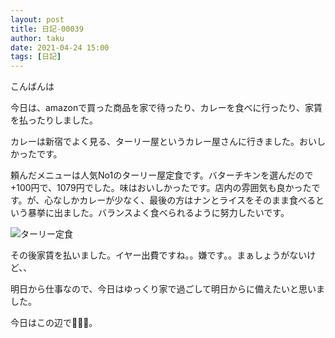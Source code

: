 ```yaml
---
layout: post
title: 日記-00039
author: taku
date: 2021-04-24 15:00
tags: [日記]
---
```


こんばんは

今日は、amazonで買った商品を家で待ったり、カレーを食べに行ったり、家賃を払ったりしました。

カレーは新宿でよく見る、ターリー屋というカレー屋さんに行きました。おいしかったです。

頼んだメニューは人気No1のターリー屋定食です。バターチキンを選んだので+100円で、1079円でした。味はおいしかったです。店内の雰囲気も良かったです。が、心なしかカレーが少なく、最後の方はナンとライスをそのまま食べるという暴挙に出ました。バランスよく食べられるように努力したいです。

![ターリー定食](https://i.imgur.com/DcEB4n9.jpg)

その後家賃を払いました。イヤー出費ですね。。嫌です。。まぁしょうがないけど、、

明日から仕事なので、今日はゆっくり家で過ごして明日からに備えたいと思いました。

今日はこの辺で👋👋👋。

